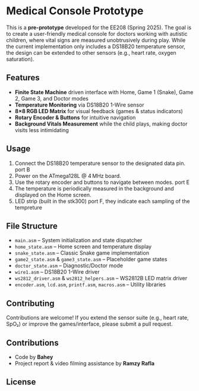 # Medical Console Prototype

This is a **pre-prototype** developed for the EE208 (Spring 2025). The goal is to create a user-friendly medical console for doctors working with autistic children, where vital signs are measured unobtrusively during play. While the current implementation only includes a DS18B20 temperature sensor, the design can be extended to other sensors (e.g., heart rate, oxygen saturation).

## Features

* **Finite State Machine** driven interface with Home, Game 1 (Snake), Game 2, Game 3, and Doctor modes
* **Temperature Monitoring** via DS18B20 1-Wire sensor
* **8×8 RGB LED Matrix** for visual feedback (games & status indicators)
* **Rotary Encoder & Buttons** for intuitive navigation
* **Background Vitals Measurement** while the child plays, making doctor visits less intimidating

## Usage

1. Connect the DS18B20 temperature sensor to the designated data pin. port B
2. Power on the ATmega128L @ 4 MHz board.
3. Use the rotary encoder and buttons to navigate between modes. port E
4. The temperature is periodically measured in the background and displayed on the Home screen.
5. LED strip (built in the stk300) port F, they indicate each sampling of the tempreture

## File Structure

* `main.asm` – System initialization and state dispatcher
* `home_state.asm` – Home screen and temperature display
* `snake_state.asm` – Classic Snake game implementation
* `game2_state.asm` & `game3_state.asm` – Placeholder game states
* `doctor_state.asm` – Diagnostic/Doctor mode
* `wire1.asm` – DS18B20 1-Wire driver
* `ws2812_driver.asm` & `ws2812_helpers.asm` – WS2812B LED matrix driver
* `encoder.asm`, `lcd.asm`, `printf.asm`, `macros.asm` – Utility libraries

## Contributing

Contributions are welcome! If you extend the sensor suite (e.g., heart rate, SpO₂) or improve the games/interface, please submit a pull request.

## Contributions

* Code by **Bahey**
* Project report & video filming assistance by **Ramzy Rafla**

## License
